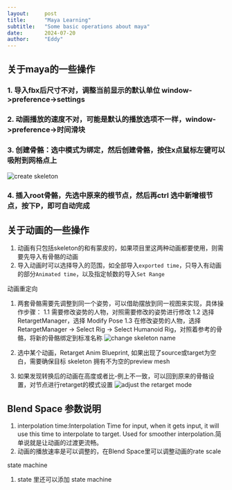 ```yaml
---
layout:     post
title:      "Maya Learning"
subtitle:   "Some basic operations about maya"
date:       2024-07-20
author:     "Eddy"
---
```


## 关于maya的一些操作

### 1. 导入fbx后尺寸不对，调整当前显示的默认单位 window->preference->settings

### 2. 动画播放的速度不对，可能是默认的播放选项不一样，window->preference->时间滑块

### 3. 创建骨骼：选中模式为绑定，然后创建骨骼，按住x点鼠标左键可以吸附到网格点上
![create skeleton](../../img/createSkeleton.png)

### 4. 插入root骨骼，先选中原来的根节点，然后再ctrl 选中新增根节点，按下P，即可自动完成


## 关于动画的一些操作
1. 动画有只包括skeleton的和有蒙皮的，如果项目里这两种动画都要使用，则需要先导入有骨骼的动画
2. 导入动画时可以选择导入的范围，如全部导入`exported time`，只导入有动画的部分`Animated time`，以及指定帧数的导入`Set Range`

动画重定向
1. 两套骨骼需要先调整到同一个姿势，可以借助摆放到同一视图来实现，具体操作步骤：
   1.1 需要修改姿势的人物，对照需要修改的姿势进行修改
   1.2 选择 RetargetManager，选择  Modify Pose
   1.3 在修改姿势的人物，选择RetargetManager -> Select Rig -> Select Humanoid Rig，对照着参考的骨骼，将新的骨骼绑定到标准名称
   ![change skeleton name](../../img/changeSkeletonName.png)

2. 选中某个动画，Retarget Anim Blueprint, 如果出现了source或target为空白，需要确保目标 skeleton 拥有不为空的preview mesh
3. 如果发现转换后的动画在高度或者比-例上不一致，可以回到原来的骨骼设置，对节点进行retarget的模式设置
   ![adjust the retarget mode](../../img/adjustSkeletonMode.png)

## Blend Space 参数说明
1. interpolation time:Interpolation Time for input, when it gets input, it will use this time to interpolate to target. Used for smoother interpolation.简单说就是让动画的过渡更流畅。
2. 动画的播放速率是可以调整的，在Blend Space里可以调整动画的rate scale

state machine
1. state 里还可以添加 state machine
